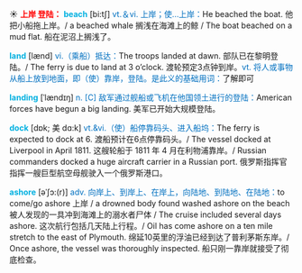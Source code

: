 ☀ <font color="red">**上岸 登陆：**</font>
<font color="sky blue">**beach**</font> [bi:tʃ] 
<font color="#0070c0">vt.＆vi. 上岸；使…上岸：</font>He beached the boat. 他把小船拖上岸。/ a beached whale 搁浅在海滩上的鲸 / The boat beached on a mud flat. 船在泥沼上搁浅了。

<font color="sky blue">**land**</font> [lænd] 
<font color="#0070c0">vi.（乘船）抵达：</font>The troops landed at dawn. 部队已在黎明登陆。/ The ferry is due to land at 3 o’clock. 渡轮预定3点钟到岸。<font color="#0070c0">vt. 将人或事物从船上放到地面，即（使）靠岸，登陆。是此义的基础用词：</font>了解即可
                      
<font color="sky blue">**landing**</font> [ˈlændɪŋ]
<font color="#0070c0">n. [C] 敌军通过舰船或飞机在他国领土进行的登陆：</font>American forces have begun a big landing. 美军已开始大规模登陆。

<font color="sky blue">**dock**</font> [dɒk; 美 dɑ:k]
<font color="#0070c0">vt.&vi.（使）船停靠码头、进入船坞：</font>The ferry is expected to dock at 6. 渡船预计在6点停靠码头。/ The vessel docked at Liverpool in April 1811. 这艘轮船于 1811 年 4 月在利物浦靠岸。/ Russian commanders docked a huge aircraft carrier in a Russian port. 俄罗斯指挥官指挥一艘巨型航空母舰驶入一个俄罗斯港口。
           
<font color="sky blue">**ashore**</font> [əˈʃɔ:(r)]
<font color="#0070c0">adv. 向岸上、到岸上、在岸上，向陆地、到陆地、在陆地：</font>to come/go ashore 上岸 / a drowned body found washed ashore on the beach 被人发现的一具冲到海滩上的溺水者尸体 / The cruise included several days ashore. 这次航行包括几天陆上行程。/ Oil has come ashore on a ten mile stretch to the east of Plymouth. 绵延10英里的浮油已经到达了普利茅斯东岸。/ Once ashore, the vessel was thoroughly inspected. 船只刚一靠岸就接受了彻底检查。


